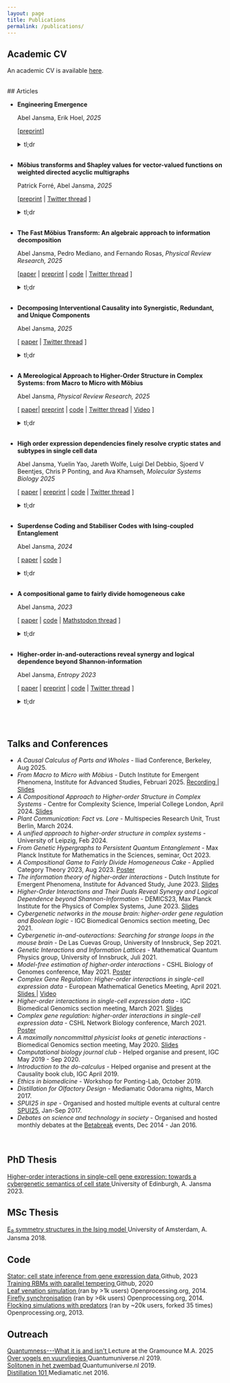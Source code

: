 ```yaml
---
layout: page
title: Publications
permalink: /publications/
---
```


## Academic CV
An academic CV is available  <a href="/assets/AbelJansma_CV.pdf" target="_blank">here</a>.

<br>
## Articles

- **Engineering Emergence**

	Abel Jansma, Erik Hoel, *2025*

	[[preprint](https://arxiv.org/abs/2510.02649)]
	<details>
			<summary>tl;dr</summary> We show that we can design systems that display *causal emergence* at any scale. In particular, we extend the framework of causal emergence 2.0 to take into account the full partition mereology, and derive a *literal* notion of scale-freeness, that is closely related to the definition from network science. </details>
	<br>

- **Möbius transforms and Shapley values for vector-valued functions on weighted directed acyclic multigraphs**

	Patrick Forré, Abel Jansma, *2025*

	[[preprint](https://arxiv.org/abs/2510.05786) \| [Twitter thread](https://x.com/Abelaer/status/1975967191905529933) ]
	<details>
			<summary>tl;dr</summary> We view Shapley values more generally as the 'right' way to project down higher-order structure. This leads to a much wider setting in which you can calculate Möbius inversions and Shapley values, namely group-valued functions on directed acyclic multigraphs.</details>
	<br>
	
- **The Fast Möbius Transform: An algebraic approach to information decomposition**

	Abel Jansma, Pedro Mediano, and Fernando Rosas, *Physical Review Research, 2025*

	[[paper](https://journals.aps.org/prresearch/abstract/10.1103/32sq-z2jf) \| [preprint](https://arxiv.org/abs/2410.06224) \| [code](https://github.com/AJnsm/algebraicPID) \| [Twitter thread](https://x.com/Abelaer/status/1844659016993058981) ]
	<details>
			<summary>tl;dr</summary> We present a way to calculate how information is shared between multiple variables in complex systems, distinguishing between redundant, synergistic, and unique information. By leveraging algebraic properties of information decomposition, the method makes previously intractable analyses possible. We demonstrate this on brain activity data, and baroque music compositions.</details>
	<br>

- **Decomposing Interventional Causality into Synergistic, Redundant, and Unique Components**

	Abel Jansma, *2025* 
	
	[ [paper](https://arxiv.org/abs/2501.11447) \| [Twitter thread](https://x.com/Abelaer/status/1882008892915482662) ]
	<details>
			<summary>tl;dr</summary> The 'partial causality decomposition' is constructed: true (interventional) causality is quantified by do-operators, and we decompose these into contributions from 'antichains'. This decomposes the total causal power into synergistic causality (the effects that can only be achieved by simultaneous interventions), redundant causality (effects that can be achieved by one of multiple interventions) or unique causality (effects that require a specific intervention). This method is well-known in information theory, but had not been applied to causal effects yet.</details>
	<br>

	
- **A Mereological Approach to Higher-Order Structure in Complex Systems: from Macro to Micro with Möbius**

	Abel Jansma, *Physical Review Research, 2025*

	[ [paper](https://journals.aps.org/prresearch/abstract/10.1103/PhysRevResearch.7.023016)\| [preprint](https://arxiv.org/abs/2404.14423) \| [code](https://github.com/AJnsm/KLdecomposition) \| [Twitter thread](https://x.com/Abelaer/status/1783088636751151367) \| [Video](https://www.youtube.com/watch?v=VOTBxNymowc) ]
	<details>
			<summary>tl;dr</summary> We present a unified mathematical framework to describe how breaking down complex systems (like brains, molecules, or social networks) into parts determines what kinds of interactions we can discover between those parts. Using an algebraic method called Möbius inversion, this relates large-scale observations to microscopic and "higher-order" interactions.</details>
	<br>
	

- **High order expression dependencies finely resolve cryptic states and subtypes in single cell data**

	Abel Jansma, Yuelin Yao, Jareth Wolfe, Luigi Del Debbio, Sjoerd V Beentjes, Chris P Ponting, and Ava Khamseh, *Molecular Systems Biology 2025* 
	
	[ [paper](https://www.embopress.org/doi/full/10.1038/s44320-024-00074-1) \| [preprint](https://www.biorxiv.org/content/10.1101/2023.12.18.572232v1) \| [code](https://github.com/AJnsm/Stator) \| [Twitter thread](https://x.com/CGATist/status/1737030259218747655) ]
	<details>
			<summary>tl;dr</summary> We introduce Stator, a new computational method that reveals hidden cell states in single-cell data by analysing how genes work together, rather than just looking at where cells cluster. Unlike traditional methods, Stator can label a single cell with multiple states simultaneously-like being both a neuron and in a specific phase of cell division-giving us a more complete picture of what cells are doing. Stator even finds substructure within homogeneous populations!</details>
	<br>

- **Superdense Coding and Stabiliser Codes with Ising-coupled Entanglement**

	Abel Jansma, *2024*

	[ [paper](https://arxiv.org/abs/2404.06454) \| [code](https://github.com/AJnsm/nCoupledCode/blob/main/paperNotebook.ipynb) ]
	<details>
			<summary>tl;dr</summary> We introduce a new family of quantum states that contain the statistics of strongly coupled Ising models in their entanglement structure. These states enable quantum communication protocols and error correction codes that might offer some advantages over traditional ones. </details>
	<br>
	
- **A compositional game to fairly divide homogeneous cake**

	Abel Jansma, *2023*

	[ [paper](https://arxiv.org/abs/2301.02281) \| [code](https://github.com/AJnsm/open-games-hs/tree/pieCuttingGame/src/Examples) \| [Mathstodon thread](https://mathstodon.xyz/@Abel/109523606965582359) ]
	<details>
			<summary>tl;dr</summary> Ever wonder how to split a cake fairly when people can't all be in the same room? Here's a solution: after each cut, make whoever has the biggest piece do the next cutting. While most cake-cutting research assumes that people prefer different flavors and toppings, we argue that even splitting a plain cake is tricky - naive approaches end up super unfair. This "biggest piece cuts next" rule ensures everyone gets exactly their fair share.</details>
	<br>
	
- **Higher-order in-and-outeractions reveal synergy and logical dependence beyond Shannon-information**

	Abel Jansma, *Entropy 2023*

	[ [paper](https://www.mdpi.com/1099-4300/25/4/648) \| [preprint](https://arxiv.org/abs/2205.04440) \| [code](https://github.com/AJnsm/open-games-hs/tree/pieCuttingGame/src/Examples) \| [Twitter thread](https://x.com/Abelaer/status/1523998394376769537) ]
	<details>
			<summary>tl;dr</summary> By relating higher-order Ising interactions to concepts from algebra and information theory, we can better detect and measure interactions in complex systems - from logic gates to gene networks. The paper shows these new measures can distinguish between systems that look identical using traditional methods.</details>
	<br>
	
<br>
<h2>Talks and Conferences</h2>
<ul>
	<li><i>A Causal Calculus of Parts and Wholes</i> - Iliad Conference, Berkeley, Aug 2025. </li>
	<li><i>From Macro to Micro with Möbius </i> - Dutch Institute for Emergent Phenomena, Institute for Advanced Studies, Februari 2025. <a href="https://www.youtube.com/watch?v=VOTBxNymowc" target="_blank"> Recording </a> | <a href="/assets/presentations/mereophysics_handout.pdf" target="_blank"> Slides </a></li>
	<li><i>A Compositional Approach to Higher-order Structure in Complex Systems</i> - Centre for Complexity Science, Imperial College London, April 2024. <a href="/assets/presentations/talk_imperial.pdf" target="_blank"> Slides </a> </li>
	<li><i>Plant Communication: Fact vs. Lore</i> - Multispecies Research Unit, Trust Berlin, March 2024. </li>
	<li><i>A unified approach to higher-order structure in complex systems </i>  - University of Leipzig, Feb 2024. </li>
	<li><i>From Genetic Hypergraphs to 
      Persistent Quantum Entanglement</i> - Max Planck Institute for Mathematics in the Sciences, seminar, Oct 2023. </li>
	<li><i>A Compositional Game to Fairly Divide Homogeneous Cake</i>  - Applied Category Theory 2023, Aug 2023. <a href="/assets/presentations/poster_draft.pdf" target="_blank"> Poster </a></li>
	<li><i>The information theory of higher-order interactions</i> - Dutch Institute for Emergent Phenomena, Institute for Advanced Study, June 2023. <a href="/assets/presentations/diep_pres.pdf" target="_blank"> Slides </a></li>
	<li><i>Higher-Order Interactions and Their Duals Reveal Synergy and Logical Dependence beyond Shannon-Information</i> - DEMICS23, Max Planck Institute for the Physics of Complex Systems, June 2023. <a href="/assets/presentations/demics23_pres.pdf" target="_blank"> Slides </a></li>
	<li><i>Cybergenetic networks in the mouse brain: higher-order gene regulation and Boolean logic</i> - IGC Biomedical Genomics section meeting, Dec 2021. </li>
	<li><i>Cybergenetic in-and-outeractions: Searching for strange loops in the mouse brain</i> - De Las Cuevas Group, University of Innsbruck, Sep 2021. </li>
	<li><i>Genetic Interactions and Information Lattices</i> - Mathematical Quantum Physics group, University of Innsbruck, Juli 2021. </li>
	<li><i>Model-free estimation of higher-order interactions</i> - CSHL Biology of Genomes conference, May 2021. <a href="/assets/presentations/CSHL_BoG_poster.pdf" target="_blank"> Poster </a></li>
	<li><i>Complex Gene Regulation: Higher-order interactions in single-cell expression data</i> - European Mathematical Genetics Meeting, April 2021. <a href="/assets/presentations/EMGM21_talk_handout.pdf" target="_blank"> Slides </a> | <a href="/assets/presentations/EMGM21_talk.m4v" target="_blank"> Video </a></li> 
	<li><i>Higher-order interactions in single-cell expression data</i> - IGC Biomedical Genomics section meeting, March 2021. <a href="/assets/presentations/BG_section_talk_16_03_21_handout.pdf" target="_blank"> Slides </a></li>
	<li><i>Complex gene regulation: higher-order interactions in single-cell expression data</i> - CSHL Network Biology conference, March 2021. <a href="/assets/presentations/Higher_order_interactions_CSHL.pdf" target="_blank"> Poster </a></li>
	<li><i>A maximally noncommittal physicist looks at genetic interactions</i> - Biomedical Genomics section meeting, May 2020. <a href="/assets/presentations/BG_pres_1.pdf" target="_blank"> Slides </a></li>
	<li><i>Computational biology journal club</i> - Helped organise and present, IGC May 2019 - Sep 2020.</li>
	<li><i>Introduction to the do-calculus</i> - Helped organise and present at the Causality book club, IGC April 2019.</li>
	<li><i>Ethics in biomedicine</i> - Workshop for Ponting-Lab, October 2019.</li>
	<li><i>Distillation for Olfactory Design</i> - Mediamatic Odorama nights, March 2017.</li>
	<li><i>SPUI25 in spe</i> - Organised and hosted multiple events at cultural centre <a href="https://www.spui25.nl">SPUI25</a>, Jan-Sep 2017.</li>
	<li><i>Debates on science and technology in society</i> - Organised and hosted monthly debates at the <a href="https://betabreak.squarespace.com">Betabreak</a> events, Dec 2014 - Jan 2016.</li>
</ul>
<br>


<h2>PhD Thesis</h2>
<a href="/assets/JansmaAbel_PhDThesis_corrected.pdf" target="_blank"> Higher-order interactions in single-cell gene expression: towards a cybergenetic semantics of cell state </a> University of Edinburgh, A. Jansma 2023.

<br>


<h2>MSc Thesis</h2>
<a href="/assets/mscThesis.pdf" target="_blank"> E<sub>8</sub> symmetry structures in the Ising model </a> University of Amsterdam, A. Jansma 2018.

<br>
<h2>Code</h2>
<a href="https://github.com/AJnsm/Stator" target="_blank"> Stator: cell state inference from gene expression data </a> Github, 2023 <br>
<a href="https://github.com/AJnsm/ParallelTemperingForRBMs" target="_blank"> Training RBMs with parallel tempering </a> Github, 2020 <br>
<a href="https://www.openprocessing.org/sketch/1211361" target="_blank"> Leaf venation simulation </a> (ran by >1k users) Openprocessing.org, 2014. <br>
<a href="https://www.openprocessing.org/sketch/128903" target="_blank"> Firefly synchronisation</a> (ran by >6k users)  Openprocessing.org, 2014. <br>
<a href="https://www.openprocessing.org/sketch/126516" target="_blank"> Flocking simulations with predators</a> (ran by ~20k users, forked 35 times)  Openprocessing.org, 2013.


<br>
<h2>Outreach</h2>
<a href="/assets/presentations/quantumness_gramounce.pdf" target="_blank"> Quantumness---What it is and isn't </a> Lecture at the Gramounce M.A. 2025<br>
<a href="https://www.quantumuniverse.nl/over-vogels-en-vuurvliegjes" target="_blank"> Over vogels en vuurvliegjes </a> Quantumuniverse.nl 2019.<br>
<a href="https://www.quantumuniverse.nl/solitonen-het-zwembad" target="_blank"> Solitonen in het zwembad </a> Quantumuniverse.nl 2019.<br>
<a href="https://www.mediamatic.net/en/page/284175/distillation-101" target="_blank"> Distillation 101 </a> Mediamatic.net 2016.

